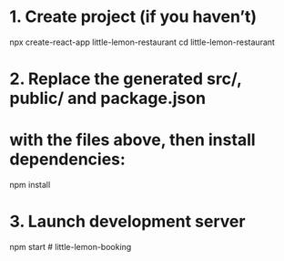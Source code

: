 # 1. Create project (if you haven’t)
npx create-react-app little-lemon-restaurant
cd little-lemon-restaurant

# 2. Replace the generated src/, public/ and package.json
#    with the files above, then install dependencies:
npm install

# 3. Launch development server
npm start
#   l i t t l e - l e m o n - b o o k i n g  
 